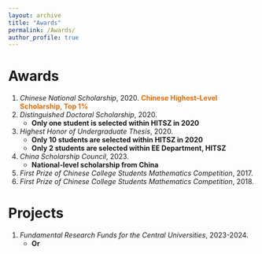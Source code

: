 ```yaml
---
layout: archive
title: "Awards"
permalink: /Awards/
author_profile: true
---
```


Awards
======
1. *Chinese National Scholarship*, 2020.
   <font color="#e36c09">**Chinese Highest-Level Scholarship, Top 1%**</font>
2. *Distinguished Doctoral Scholarship*, 2020.
   - **Only one student is selected within HITSZ in 2020**
3. *Highest Honor of Undergraduate Thesis*, 2020.
   - **Only 10 students are selected within HITSZ in 2020**
   - **Only 2 students are selected within EE Department, HITSZ**
4. *China Scholarship Council*, 2023.
   - **National-level scholarship from China**
6. *First Prize of Chinese College Students Mathematics Competition*, 2017.
7. *First Prize of Chinese College Students Mathematics Competition*, 2018.

Projects
===
1. *Fundamental Research Funds for the Central Universities*, 2023-2024.
   - **Or**

  



